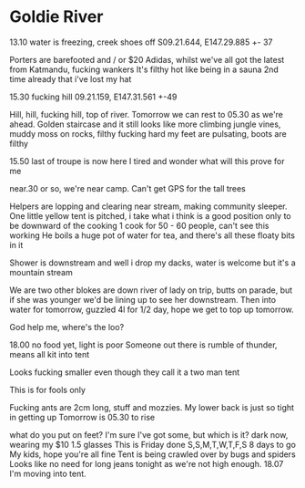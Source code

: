 # Goldie River

13.10 water is freezing, creek shoes off
S09.21.644, E147.29.885 +- 37

Porters are barefooted and / or $20 Adidas, whilst we've all got the  latest from Katmandu, fucking wankers
It's filthy hot like being in a sauna
2nd time already that i've lost my hat

15.30 fucking hill 09.21.159, E147.31.561 +-49

Hill, hill, fucking hill, top of river. Tomorrow we can rest to 05.30 as we're ahead. 
Golden staircase and it still looks like more climbing
jungle vines, muddy moss on rocks, filthy fucking hard
my feet are pulsating, boots are filthy

15.50 last of troupe is now here
I tired and wonder what will this prove for me

near.30 or so, we're near camp. Can't get GPS for the tall trees

Helpers are lopping and clearing near stream, making community sleeper.
One little yellow tent is pitched, i take what i think is a good position only to be downward of the cooking
1 cook for 50 - 60 people, can't see this working
He boils a huge pot of water for tea, and there's all these floaty bits in it

Shower is downstream and well i drop my dacks, water is welcome but it's a mountain stream

We are two other blokes are down river of lady on trip, butts on parade, but if she was younger we'd be lining up to see her downstream.
Then into water for tomorrow, guzzled 4l for 1/2 day, hope we get to top up tomorrow.

God help me, where's the loo?

18.00 no food yet, light is poor
Someone out there is rumble of thunder, means all kit into tent 

Looks fucking smaller even though they call it a two man tent

This is for fools only

Fucking ants are 2cm long, stuff and mozzies. My lower back is just so tight in getting up
Tomorrow is 05.30 to rise

what do you put on feet? I'm sure I've got some, but which is it?
dark now, wearing my $10 1.5 glasses
This is Friday done
S,S,M,T,W,T,F,S 8 days to go
My kids, hope you're all fine
Tent is being crawled over by bugs and spiders
Looks like no need for long jeans tonight as we're not high enough.
18.07 I'm moving into tent.